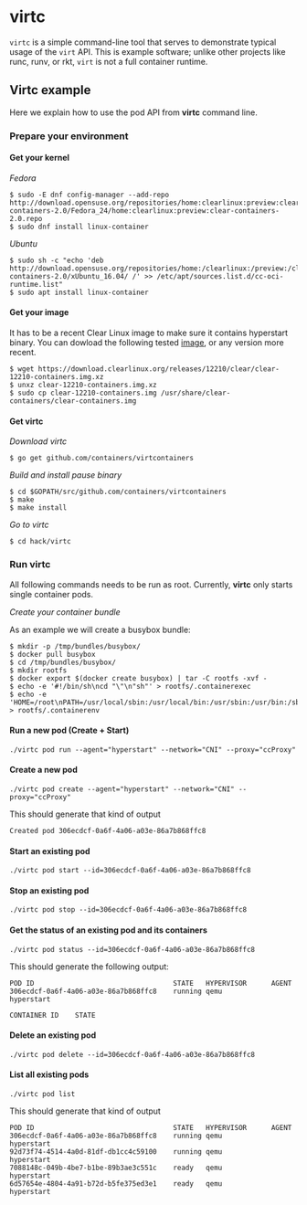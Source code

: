 # virtc

`virtc` is a simple command-line tool that serves to demonstrate typical usage of the `virt` API.
This is example software; unlike other projects like runc, runv, or rkt, `virt` is not a full container runtime.

## Virtc example

Here we explain how to use the pod API from __virtc__ command line.

### Prepare your environment

#### Get your kernel

_Fedora_
```
$ sudo -E dnf config-manager --add-repo http://download.opensuse.org/repositories/home:clearlinux:preview:clear-containers-2.0/Fedora_24/home:clearlinux:preview:clear-containers-2.0.repo
$ sudo dnf install linux-container 
```

_Ubuntu_
```
$ sudo sh -c "echo 'deb http://download.opensuse.org/repositories/home:/clearlinux:/preview:/clear-containers-2.0/xUbuntu_16.04/ /' >> /etc/apt/sources.list.d/cc-oci-runtime.list"
$ sudo apt install linux-container
```

#### Get your image

It has to be a recent Clear Linux image to make sure it contains hyperstart binary.
You can dowload the following tested [image](https://download.clearlinux.org/releases/12210/clear/clear-12210-containers.img.xz), or any version more recent.

```
$ wget https://download.clearlinux.org/releases/12210/clear/clear-12210-containers.img.xz
$ unxz clear-12210-containers.img.xz
$ sudo cp clear-12210-containers.img /usr/share/clear-containers/clear-containers.img
```

#### Get virtc

_Download virtc_
```
$ go get github.com/containers/virtcontainers
```

_Build and install pause binary_
```
$ cd $GOPATH/src/github.com/containers/virtcontainers
$ make
$ make install
```

_Go to virtc_
```
$ cd hack/virtc
```

### Run virtc

All following commands needs to be run as root. Currently, __virtc__ only starts single container pods.

_Create your container bundle_

As an example we will create a busybox bundle:

```
$ mkdir -p /tmp/bundles/busybox/
$ docker pull busybox
$ cd /tmp/bundles/busybox/
$ mkdir rootfs
$ docker export $(docker create busybox) | tar -C rootfs -xvf -
$ echo -e '#!/bin/sh\ncd "\"\n"sh"' > rootfs/.containerexec
$ echo -e 'HOME=/root\nPATH=/usr/local/sbin:/usr/local/bin:/usr/sbin:/usr/bin:/sbin:/bin\nTERM=xterm' > rootfs/.containerenv
```

#### Run a new pod (Create + Start)
```
./virtc pod run --agent="hyperstart" --network="CNI" --proxy="ccProxy"
```
#### Create a new pod
```
./virtc pod create --agent="hyperstart" --network="CNI" --proxy="ccProxy"
```
This should generate that kind of output
```
Created pod 306ecdcf-0a6f-4a06-a03e-86a7b868ffc8
```

#### Start an existing pod
```
./virtc pod start --id=306ecdcf-0a6f-4a06-a03e-86a7b868ffc8
```

#### Stop an existing pod
```
./virtc pod stop --id=306ecdcf-0a6f-4a06-a03e-86a7b868ffc8
```

#### Get the status of an existing pod and its containers
```
./virtc pod status --id=306ecdcf-0a6f-4a06-a03e-86a7b868ffc8
```
This should generate the following output:
```
POD ID                                  STATE   HYPERVISOR      AGENT
306ecdcf-0a6f-4a06-a03e-86a7b868ffc8    running qemu            hyperstart

CONTAINER ID    STATE
```

#### Delete an existing pod
```
./virtc pod delete --id=306ecdcf-0a6f-4a06-a03e-86a7b868ffc8
```

#### List all existing pods
```
./virtc pod list
```
This should generate that kind of output
```
POD ID                                  STATE   HYPERVISOR      AGENT
306ecdcf-0a6f-4a06-a03e-86a7b868ffc8    running qemu            hyperstart
92d73f74-4514-4a0d-81df-db1cc4c59100    running qemu            hyperstart
7088148c-049b-4be7-b1be-89b3ae3c551c    ready   qemu            hyperstart
6d57654e-4804-4a91-b72d-b5fe375ed3e1    ready   qemu            hyperstart
```
